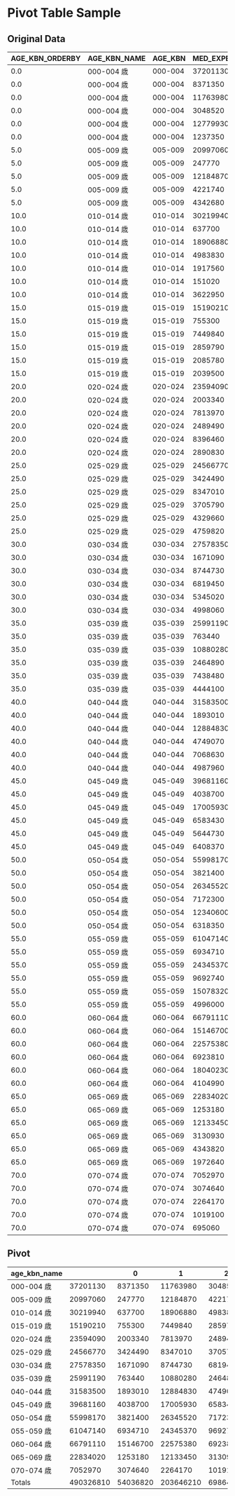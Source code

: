 # Pivot Table Sample

## Original Data

| AGE_KBN_ORDERBY | AGE_KBN_NAME | AGE_KBN | MED_EXPENSE_SUM | HEADER |
| --------------- | ------------ | ------- | --------------- | ------ |
| 0.0             | 000-004 歳   | 000-004 | 37201130        |        |
| 0.0             | 000-004 歳   | 000-004 | 8371350         | 0      |
| 0.0             | 000-004 歳   | 000-004 | 11763980        | 1      |
| 0.0             | 000-004 歳   | 000-004 | 3048520         | 2      |
| 0.0             | 000-004 歳   | 000-004 | 12779930        | 3      |
| 0.0             | 000-004 歳   | 000-004 | 1237350         | 5      |
| 5.0             | 005-009 歳   | 005-009 | 20997060        |        |
| 5.0             | 005-009 歳   | 005-009 | 247770          | 0      |
| 5.0             | 005-009 歳   | 005-009 | 12184870        | 1      |
| 5.0             | 005-009 歳   | 005-009 | 4221740         | 2      |
| 5.0             | 005-009 歳   | 005-009 | 4342680         | 5      |
| 10.0            | 010-014 歳   | 010-014 | 30219940        |        |
| 10.0            | 010-014 歳   | 010-014 | 637700          | 0      |
| 10.0            | 010-014 歳   | 010-014 | 18906880        | 1      |
| 10.0            | 010-014 歳   | 010-014 | 4983830         | 2      |
| 10.0            | 010-014 歳   | 010-014 | 1917560         | 3      |
| 10.0            | 010-014 歳   | 010-014 | 151020          | 4      |
| 10.0            | 010-014 歳   | 010-014 | 3622950         | 5      |
| 15.0            | 015-019 歳   | 015-019 | 15190210        |        |
| 15.0            | 015-019 歳   | 015-019 | 755300          | 0      |
| 15.0            | 015-019 歳   | 015-019 | 7449840         | 1      |
| 15.0            | 015-019 歳   | 015-019 | 2859790         | 2      |
| 15.0            | 015-019 歳   | 015-019 | 2085780         | 3      |
| 15.0            | 015-019 歳   | 015-019 | 2039500         | 5      |
| 20.0            | 020-024 歳   | 020-024 | 23594090        |        |
| 20.0            | 020-024 歳   | 020-024 | 2003340         | 0      |
| 20.0            | 020-024 歳   | 020-024 | 7813970         | 1      |
| 20.0            | 020-024 歳   | 020-024 | 2489490         | 2      |
| 20.0            | 020-024 歳   | 020-024 | 8396460         | 3      |
| 20.0            | 020-024 歳   | 020-024 | 2890830         | 5      |
| 25.0            | 025-029 歳   | 025-029 | 24566770        |        |
| 25.0            | 025-029 歳   | 025-029 | 3424490         | 0      |
| 25.0            | 025-029 歳   | 025-029 | 8347010         | 1      |
| 25.0            | 025-029 歳   | 025-029 | 3705790         | 2      |
| 25.0            | 025-029 歳   | 025-029 | 4329660         | 3      |
| 25.0            | 025-029 歳   | 025-029 | 4759820         | 5      |
| 30.0            | 030-034 歳   | 030-034 | 27578350        |        |
| 30.0            | 030-034 歳   | 030-034 | 1671090         | 0      |
| 30.0            | 030-034 歳   | 030-034 | 8744730         | 1      |
| 30.0            | 030-034 歳   | 030-034 | 6819450         | 2      |
| 30.0            | 030-034 歳   | 030-034 | 5345020         | 3      |
| 30.0            | 030-034 歳   | 030-034 | 4998060         | 5      |
| 35.0            | 035-039 歳   | 035-039 | 25991190        |        |
| 35.0            | 035-039 歳   | 035-039 | 763440          | 0      |
| 35.0            | 035-039 歳   | 035-039 | 10880280        | 1      |
| 35.0            | 035-039 歳   | 035-039 | 2464890         | 2      |
| 35.0            | 035-039 歳   | 035-039 | 7438480         | 3      |
| 35.0            | 035-039 歳   | 035-039 | 4444100         | 5      |
| 40.0            | 040-044 歳   | 040-044 | 31583500        |        |
| 40.0            | 040-044 歳   | 040-044 | 1893010         | 0      |
| 40.0            | 040-044 歳   | 040-044 | 12884830        | 1      |
| 40.0            | 040-044 歳   | 040-044 | 4749070         | 2      |
| 40.0            | 040-044 歳   | 040-044 | 7068630         | 3      |
| 40.0            | 040-044 歳   | 040-044 | 4987960         | 5      |
| 45.0            | 045-049 歳   | 045-049 | 39681160        |        |
| 45.0            | 045-049 歳   | 045-049 | 4038700         | 0      |
| 45.0            | 045-049 歳   | 045-049 | 17005930        | 1      |
| 45.0            | 045-049 歳   | 045-049 | 6583430         | 2      |
| 45.0            | 045-049 歳   | 045-049 | 5644730         | 3      |
| 45.0            | 045-049 歳   | 045-049 | 6408370         | 5      |
| 50.0            | 050-054 歳   | 050-054 | 55998170        |        |
| 50.0            | 050-054 歳   | 050-054 | 3821400         | 0      |
| 50.0            | 050-054 歳   | 050-054 | 26345520        | 1      |
| 50.0            | 050-054 歳   | 050-054 | 7172300         | 2      |
| 50.0            | 050-054 歳   | 050-054 | 12340600        | 3      |
| 50.0            | 050-054 歳   | 050-054 | 6318350         | 5      |
| 55.0            | 055-059 歳   | 055-059 | 61047140        |        |
| 55.0            | 055-059 歳   | 055-059 | 6934710         | 0      |
| 55.0            | 055-059 歳   | 055-059 | 24345370        | 1      |
| 55.0            | 055-059 歳   | 055-059 | 9692740         | 2      |
| 55.0            | 055-059 歳   | 055-059 | 15078320        | 3      |
| 55.0            | 055-059 歳   | 055-059 | 4996000         | 5      |
| 60.0            | 060-064 歳   | 060-064 | 66791110        |        |
| 60.0            | 060-064 歳   | 060-064 | 15146700        | 0      |
| 60.0            | 060-064 歳   | 060-064 | 22575380        | 1      |
| 60.0            | 060-064 歳   | 060-064 | 6923810         | 2      |
| 60.0            | 060-064 歳   | 060-064 | 18040230        | 3      |
| 60.0            | 060-064 歳   | 060-064 | 4104990         | 5      |
| 65.0            | 065-069 歳   | 065-069 | 22834020        |        |
| 65.0            | 065-069 歳   | 065-069 | 1253180         | 0      |
| 65.0            | 065-069 歳   | 065-069 | 12133450        | 1      |
| 65.0            | 065-069 歳   | 065-069 | 3130930         | 2      |
| 65.0            | 065-069 歳   | 065-069 | 4343820         | 3      |
| 65.0            | 065-069 歳   | 065-069 | 1972640         | 5      |
| 70.0            | 070-074 歳   | 070-074 | 7052970         |        |
| 70.0            | 070-074 歳   | 070-074 | 3074640         | 0      |
| 70.0            | 070-074 歳   | 070-074 | 2264170         | 1      |
| 70.0            | 070-074 歳   | 070-074 | 1019100         | 2      |
| 70.0            | 070-074 歳   | 070-074 | 695060          | 5      |

## Pivot

| age_kbn_name |           | 0        | 1         | 2        | 3         | 4      | 5        | totals    |
| ------------ | --------- | -------- | --------- | -------- | --------- | ------ | -------- | --------- |
| 000-004 歳   | 37201130  | 8371350  | 11763980  | 3048520  | 12779930  |        | 1237350  | 74402260  |
| 005-009 歳   | 20997060  | 247770   | 12184870  | 4221740  |           |        | 4342680  | 41994120  |
| 010-014 歳   | 30219940  | 637700   | 18906880  | 4983830  | 1917560   | 151020 | 3622950  | 60439880  |
| 015-019 歳   | 15190210  | 755300   | 7449840   | 2859790  | 2085780   |        | 2039500  | 30380420  |
| 020-024 歳   | 23594090  | 2003340  | 7813970   | 2489490  | 8396460   |        | 2890830  | 47188180  |
| 025-029 歳   | 24566770  | 3424490  | 8347010   | 3705790  | 4329660   |        | 4759820  | 49133540  |
| 030-034 歳   | 27578350  | 1671090  | 8744730   | 6819450  | 5345020   |        | 4998060  | 55156700  |
| 035-039 歳   | 25991190  | 763440   | 10880280  | 2464890  | 7438480   |        | 4444100  | 51982380  |
| 040-044 歳   | 31583500  | 1893010  | 12884830  | 4749070  | 7068630   |        | 4987960  | 63167000  |
| 045-049 歳   | 39681160  | 4038700  | 17005930  | 6583430  | 5644730   |        | 6408370  | 79362320  |
| 050-054 歳   | 55998170  | 3821400  | 26345520  | 7172300  | 12340600  |        | 6318350  | 111996340 |
| 055-059 歳   | 61047140  | 6934710  | 24345370  | 9692740  | 15078320  |        | 4996000  | 122094280 |
| 060-064 歳   | 66791110  | 15146700 | 22575380  | 6923810  | 18040230  |        | 4104990  | 133582220 |
| 065-069 歳   | 22834020  | 1253180  | 12133450  | 3130930  | 4343820   |        | 1972640  | 45668040  |
| 070-074 歳   | 7052970   | 3074640  | 2264170   | 1019100  |           |        | 695060   | 14105940  |
| Totals       | 490326810 | 54036820 | 203646210 | 69864880 | 104809220 | 151020 | 57818660 | 980653620 |
